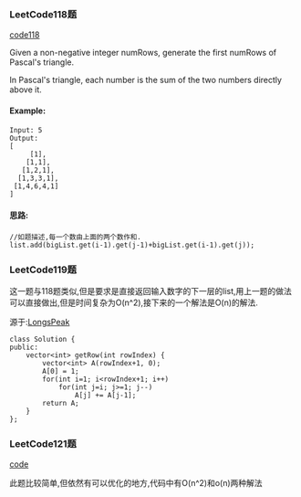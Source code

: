 ### LeetCode118题
[code118](/LeetCode_Array/Pascal'sTriangle.java)

Given a non-negative integer numRows, generate the first numRows of Pascal's triangle.


In Pascal's triangle, each number is the sum of the two numbers directly above it.

#### Example:

```
Input: 5
Output:
[
     [1],
    [1,1],
   [1,2,1],
  [1,3,3,1],
 [1,4,6,4,1]
]
```
#### 思路:
```
//如题描述,每一个数由上面的两个数作和.
list.add(bigList.get(i-1).get(j-1)+bigList.get(i-1).get(j));
```
### LeetCode119题
这一题与118题类似,但是要求是直接返回输入数字的下一层的list,用上一题的做法可以直接做出,但是时间复杂为O(n^2),接下来的一个解法是O(n)的解法.

源于:[LongsPeak](https://leetcode.com/problems/pascals-triangle-ii/discuss/38420/Here-is-my-brief-O(k)-solution)

```
class Solution {
public:
    vector<int> getRow(int rowIndex) {
        vector<int> A(rowIndex+1, 0);
        A[0] = 1;
        for(int i=1; i<rowIndex+1; i++)
            for(int j=i; j>=1; j--)
                A[j] += A[j-1];
        return A;
    }
};
```
### LeetCode121题
[code](/LeetCode_Array/maxProfit_1.java)

此题比较简单,但依然有可以优化的地方,代码中有O(n^2)和o(n)两种解法
